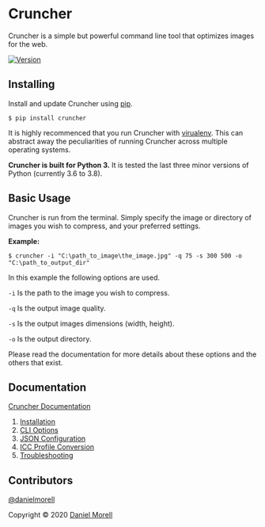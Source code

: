 # Cruncher

Cruncher is a simple but powerful command line tool that optimizes images for the web.

[![Version](https://flat.badgen.net/badge/PyPI/v0.4.0)](https://pypi.org/project/cruncher/)

## Installing

Install and update Cruncher using [pip](https://pip.pypa.io/en/stable/quickstart/).

```commandline
$ pip install cruncher
```

It is highly recommenced that you run Cruncher with [virualenv](https://virtualenv.pypa.io/en/latest/). This can abstract away the peculiarities of running Cruncher across multiple operating systems.

**Cruncher is built for Python 3.** It is tested the last three minor versions of Python (currently 3.6 to 3.8).

## Basic Usage

Cruncher is run from the terminal. Simply specify the image or directory of images you wish to compress, and your preferred settings.

**Example:**
```commandline
$ cruncher -i "C:\path_to_image\the_image.jpg" -q 75 -s 300 500 -o "C:\path_to_output_dir"
```

In this example the following options are used.

`-i` Is the path to the image you wish to compress.

`-q` Is the output image quality.

`-s` Is the output images dimensions (width, height).

`-o` Is the output directory.

Please read the documentation for more details about these options and the others that exist.

## Documentation

[Cruncher Documentation](https://www.danielmorell.com/tools/cruncher/documentation)

1. [Installation](https://www.danielmorell.com/tools/cruncher/documentation/installation)
1. [CLI Options](https://www.danielmorell.com/tools/cruncher/documentation/cli-options)
1. [JSON Configuration](https://www.danielmorell.com/tools/cruncher/documentation/json-configuration)
1. [ICC Profile Conversion](https://www.danielmorell.com/tools/cruncher/documentation/icc-profile-conversion)
1. [Troubleshooting](https://www.danielmorell.com/tools/cruncher/documentation/troubleshooting)

## Contributors

[@danielmorell](https://github.com/danielmorell)

Copyright © 2020 [Daniel Morell](https://www.danielmorell.com/)